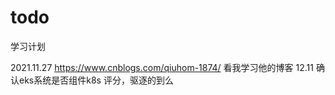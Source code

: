 # todo
学习计划

2021.11.27 https://www.cnblogs.com/qiuhom-1874/  看我学习他的博客
     12.11 确认eks系统是否组件k8s 评分，驱逐的到么
